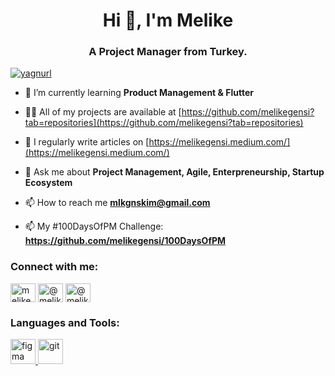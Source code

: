 <h1 align="center">Hi 👋, I'm Melike</h1>
<h3 align="center">A Project Manager from Turkey.</h3>

<p align="left"> <a href="https://github.com/ryo-ma/github-profile-trophy"><img src="https://github-profile-trophy.vercel.app/?username=yagnurl" alt="yagnurl" /></a> </p>

- 🌱 I’m currently learning **Product Management & Flutter**

- 👨‍💻 All of my projects are available at [https://github.com/melikegensi?tab=repositories](https://github.com/melikegensi?tab=repositories)

- 📝 I regularly write articles on [https://melikegensi.medium.com/](https://melikegensi.medium.com/)

- 💬 Ask me about **Project Management, Agile, Enterpreneurship, Startup Ecosystem**

- 📫 How to reach me **mlkgnskim@gmail.com**

- 📫 My #100DaysOfPM Challenge:  **https://github.com/melikegensi/100DaysOfPM**

<h3 align="left">Connect with me:</h3>
<p align="left">
<a href="https://linkedin.com/in/melikegensi" target="blank"><img align="center" src="https://raw.githubusercontent.com/rahuldkjain/github-profile-readme-generator/master/src/images/icons/Social/linked-in-alt.svg" alt="melikegensi" height="30" width="40" /></a>
<a href="https://medium.com/@melikegensi" target="blank"><img align="center" src="https://raw.githubusercontent.com/rahuldkjain/github-profile-readme-generator/master/src/images/icons/Social/medium.svg" alt="@melikegensi" height="30" width="40" /></a>
<a href="https://twitter.com/@melikegensi" target="blank"><img align="center" src="https://raw.githubusercontent.com/rahuldkjain/github-profile-readme-generator/master/src/images/icons/Social/twitter.svg" alt="@melikegensi" height="30" width="40" /></a>
</p>

<h3 align="left">Languages and Tools:</h3>
<a href="https://www.figma.com/" target="_blank"> <img src="https://www.vectorlogo.zone/logos/figma/figma-icon.svg" alt="figma" width="40" height="40"/> </a>
<a href="https://git-scm.com/" target="_blank"> <img src="https://www.vectorlogo.zone/logos/git-scm/git-scm-icon.svg" alt="git" width="40" height="40"/> </a> 

 </p>
